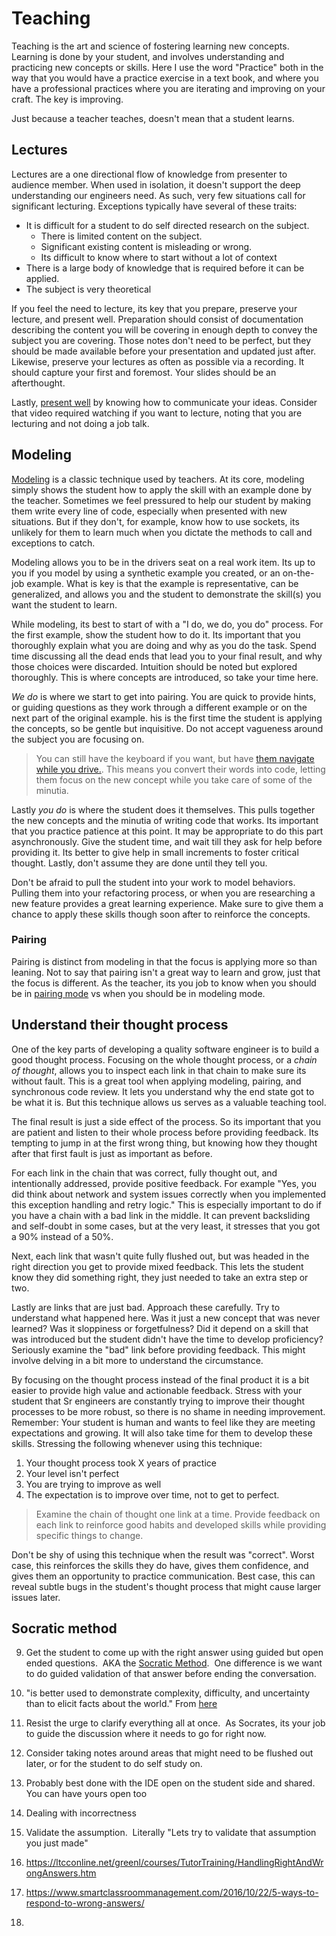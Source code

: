# Teaching

Teaching is the art and science of fostering learning new concepts.  Learning is done by your student, and involves understanding and practicing new concepts or skills. Here I use the word "Practice" both in the way that you would have a practice exercise in a text book, and where you have a professional practices where you are iterating and improving on your craft.  The key is improving.  

Just because a teacher teaches, doesn't mean that a student learns.  

## Lectures

Lectures are a one directional flow of knowledge from presenter to audience member. When used in isolation, it doesn't support the deep understanding our engineers need.  As such, very few situations call for significant lecturing.  Exceptions typically have several of these traits: 

- It is difficult for a student to do self directed research on the subject.  
  - There is limited content on the subject.
  - Significant existing content is misleading or wrong.
  - Its difficult to know where to start without a lot of context
- There is a large body of knowledge that is required before it can be applied.  
- The subject is very theoretical

If you feel the need to lecture, its key that you prepare, preserve your lecture, and present well.  Preparation should consist of documentation describing the content you will be covering in enough depth to convey the subject you are covering.  Those notes don't need to be perfect, but they should be made available before your presentation and updated just after.  Likewise, preserve your lectures as often as possible via a recording.  It should capture your first and foremost.  Your slides should be an afterthought.  

Lastly, [present well](https://www.youtube.com/watch?v=Unzc731iCUY&t=6s) by knowing how to communicate your ideas.  Consider that video required watching if you want to lecture, noting that you are lecturing and not doing a job talk.  


## Modeling

[Modeling](https://barkleypd.com/blog/instructional-strategy-modeling-why-how-and-why-not/) is a classic technique used by teachers.  At its core, modeling simply shows the student how to apply the skill with an example done by the teacher.  Sometimes we feel pressured to help our student by making them write every line of code, especially when presented with new situations.  But if they don't, for example, know how to use sockets, its unlikely for them to learn much when you dictate the methods to call and exceptions to catch.  

Modeling allows you to be in the drivers seat on a real work item.  Its up to you if you model by using a synthetic example you created, or an on-the-job example.  What is key is that the example is representative, can be generalized, and allows you and the student to demonstrate the skill(s) you want the student to learn.  

While modeling, its best to start of with a "I do, we do, you do" process.  For the first example, show the student how to do it. Its important that you thoroughly explain what you are doing and why as you do the task.  Spend time discussing all the dead ends that lead you to your final result, and why those choices were discarded.  Intuition should be noted but explored thoroughly. This is where concepts are introduced, so take your time here.

*We do* is where we start to get into pairing.  You are quick to provide hints, or guiding questions as they work through a different example or on the next part of the original example.  his is the first time the student is applying the concepts, so be gentle but inquisitive.  Do not accept vagueness around the subject you are focusing on.  

> You can still have the keyboard if you want, but have [them navigate while you drive.](https://en.wikipedia.org/wiki/Co-driver).  This means you convert their words into code, letting them focus on the new concept while you take care of some of the minutia.  

Lastly *you do* is where the student does it themselves.  This pulls together the new concepts and the minutia of writing code that works.  Its important that you practice patience at this point.  It may be appropriate to do this part asynchronously.  Give the student time, and wait till they ask for help before providing it.  Its better to give help in small increments to foster critical thought. Lastly, don't assume they are done until they tell you.

Don't be afraid to pull the student into your work to model behaviors.  Pulling them into your refactoring process, or when you are researching a new feature provides a great learning experience.  Make sure to give them a chance to apply these skills though soon after to reinforce the concepts.  

### Pairing

Pairing is distinct from modeling in that the focus is applying more so than leaning.  Not to say that pairing isn't a great way to learn and grow, just that the focus is different.  As the teacher, its you job to know when you should be in [pairing mode](./pairing.html) vs when you should be in modeling mode.  


## Understand their thought process

One of the key parts of developing a quality software engineer is to build a good thought process.  Focusing on the whole thought process, or a *chain of thought*, allows you to inspect each link in that chain to make sure its without fault.  This is a great tool when applying modeling, pairing, and synchronous code review.  It lets you understand why the end state got to be what it is.  But this technique allows us serves as a valuable teaching tool.  

The final result is just a side effect of the process.  So its important that you are patient and listen to their whole process before providing feedback.  Its tempting to jump in at the first wrong thing, but knowing how they thought after that first fault is just as important as before.  

For each link in the chain that was correct, fully thought out, and intentionally addressed, provide positive feedback.  For example "Yes, you did think about network and system issues correctly when you implemented this exception handling and retry logic."  This is especially important to do if you have a chain with a bad link in the middle.  It can prevent backsliding and self-doubt in some cases, but at the very least, it stresses that you got a 90% instead of a 50%.  

Next, each link that wasn't quite fully flushed out, but was headed in the right direction you get to provide mixed feedback.  This lets the student know they did something right, they just needed to take an extra step or two.  

Lastly are links that are just bad.  Approach these carefully.  Try to understand what happened here.  Was it just a new concept that was never learned?  Was it sloppiness or forgetfulness?  Did it depend on a skill that was introduced but the student didn't have the time to develop proficiency? Seriously examine the "bad" link before providing feedback.  This might involve delving in a bit more to understand the circumstance.  

By focusing on the thought process instead of the final product it is a bit easier to provide high value and actionable feedback.  Stress with your student that Sr engineers are constantly trying to improve their thought processes to be more robust, so there is no shame in needing improvement.  Remember: Your student is human and wants to feel like they are meeting expectations and growing.  It will also take time for them to develop these skills.   Stressing the following whenever using this technique: 

1. Your thought process took X years of practice 
2. Your level isn't perfect
3. You are trying to improve as well
4. The expectation is to improve over time, not to get to perfect.  

> Examine the chain of thought one link at a time.  Provide feedback on each link to reinforce good habits and developed skills while providing specific things to change.  

Don't be shy of using this technique when the result was "correct".  Worst case, this reinforces the skills they do have, gives them confidence, and gives them an opportunity to practice communication.  Best case, this can reveal subtle bugs in the student's thought process that might cause larger issues later.  

## Socratic method


9.  Get the student to come up with the right answer using guided but open ended questions.  AKA the [Socratic Method](https://tilt.colostate.edu/TipsAndGuides/Tip/53#:~:text=What%20is%20the%20Socratic%20Method,the%20students%20views%20and%20opinions.).  One difference is we want to do guided validation of that answer before ending the conversation.

1.  "is better used to demonstrate complexity, difficulty, and uncertainty than to elicit facts about the world." From [here](https://tilt.colostate.edu/TipsAndGuides/Tip/53)

2.  Resist the urge to clarify everything all at once.  As Socrates, its your job to guide the discussion where it needs to go for right now.

1.  Consider taking notes around areas that might need to be flushed out later, or for the student to do self study on.  

4.  Probably best done with the IDE open on the student side and shared.  You can have yours open too

5.  Dealing with incorrectness

1.  Validate the assumption.  Literally "Lets try to validate that assumption you just made" 

2.  <https://ltcconline.net/greenl/courses/TutorTraining/HandlingRightAndWrongAnswers.htm> 

3.  <https://www.smartclassroommanagement.com/2016/10/22/5-ways-to-respond-to-wrong-answers/>

4.
